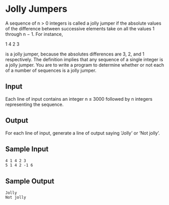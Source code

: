 # **Jolly Jumpers**

A sequence of n > 0 integers is called a jolly jumper if the absolute values of the difference between successive elements take on all the values 1 through n − 1. For instance, 

1 4 2 3

 is a jolly jumper, because the absolutes differences are 3, 2, and 1 respectively. The definition implies that any sequence of a single integer is a jolly jumper. You are to write a program to determine whether or not each of a number of sequences is a jolly jumper. 
 

## **Input**

 
Each line of input contains an integer n ≤ 3000 followed by n integers representing the sequence. 

## **Output**

For each line of input, generate a line of output saying ‘Jolly’ or ‘Not jolly’. 

## **Sample Input**

    4 1 4 2 3 
    5 1 4 2 -1 6 

## **Sample Output**

 
    Jolly 
    Not jolly
